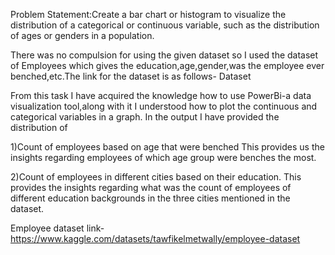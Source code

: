 Problem Statement:Create a bar chart or histogram to visualize the distribution of a categorical or continuous variable, such as the distribution of ages or genders in a population.

There was no compulsion for using the given dataset so I used the dataset of Employees which gives the education,age,gender,was the employee ever benched,etc.The link for the dataset is as follows- Dataset

From this task I have acquired the knowledge how to use PowerBi-a data visualization tool,along with it I understood how to plot the continuous and categorical variables in a graph.
In the output I have provided the distribution of 

1)Count of employees based on age that were benched
This provides us the insights regarding employees of which age group were benches the most.

2)Count of employees in different cities based on their education.
This provides the insights regarding what was the count of employees of different education backgrounds in the three cities mentioned in the dataset.

Employee dataset link-https://www.kaggle.com/datasets/tawfikelmetwally/employee-dataset
